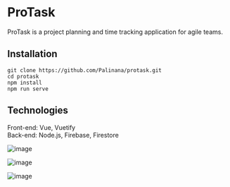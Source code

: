 # ProTask
ProTask is a project planning and time tracking application for agile teams.

## Installation
```
git clone https://github.com/Palinana/protask.git
cd protask
npm install
npm run serve
```

## Technologies
Front-end: Vue, Vuetify</br>
Back-end: Node.js, Firebase, Firestore

![image](https://user-images.githubusercontent.com/26104823/71700691-6b306e80-2d93-11ea-88e0-8fe95b7a2635.png)

![image](https://user-images.githubusercontent.com/26104823/71600689-1b953d00-2b1e-11ea-8bc2-a611705524e8.png)

![image](https://user-images.githubusercontent.com/26104823/71753975-57980d00-2e52-11ea-97e3-6d2e0cd602ae.png)


